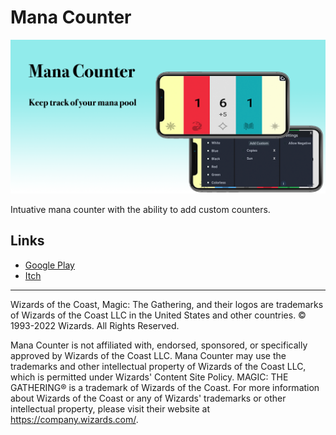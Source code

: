 # Mana Counter

![](./assets/extras/play_featured.png)



Intuative mana counter with the ability to add custom counters.


## Links
* [Google Play](https://play.google.com/store/apps/details?id=com.jerakin.manacounter2)
* [Itch](https://jerakin.itch.io/mana-counter)



___

Wizards of the Coast, Magic: The Gathering, and their logos are trademarks of Wizards of the Coast LLC in the United States and other countries. © 1993-2022 Wizards. All Rights Reserved.

Mana Counter is not affiliated with, endorsed, sponsored, or specifically approved by Wizards of the Coast LLC. Mana Counter may use the trademarks and other intellectual property of Wizards of the Coast LLC, which is permitted under Wizards' Content Site Policy. MAGIC: THE GATHERING® is a trademark of Wizards of the Coast. For more information about Wizards of the Coast or any of Wizards' trademarks or other intellectual property, please visit their website at https://company.wizards.com/.
